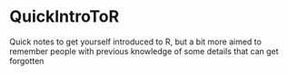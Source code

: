 # QuickIntroToR
Quick notes to get yourself introduced to R, but a bit more aimed to remember people with previous knowledge of some details that can get forgotten
